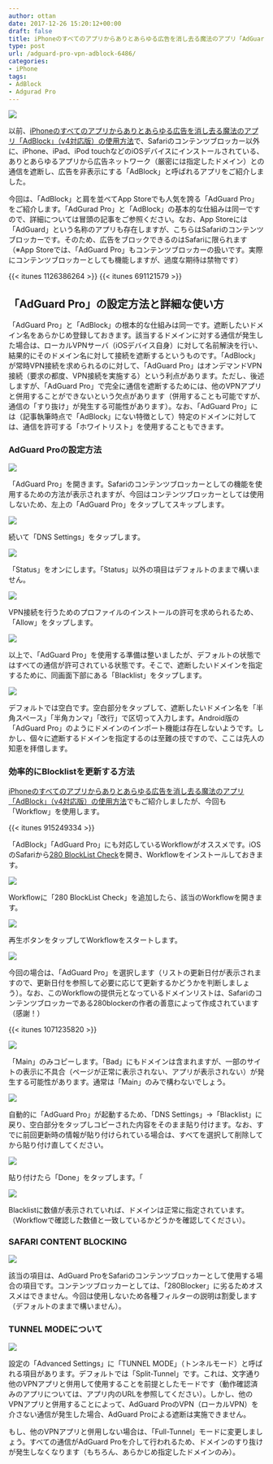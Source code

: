 ```yaml
---
author: ottan
date: 2017-12-26 15:20:12+00:00
draft: false
title: iPhoneのすべてのアプリからありとあらゆる広告を消し去る魔法のアプリ「AdGuard Pro」の使用方法
type: post
url: /adguard-pro-vpn-adblock-6486/
categories:
- iPhone
tags:
- AdBlock
- Adgurad Pro
---
```


![](/uploads/2017/12/171226-5a425afe3e027.jpg)

以前、[iPhoneのすべてのアプリからありとあらゆる広告を消し去る魔法のアプリ「AdBlock」（v4対応版）の使用方法](/ios-adblock-content-blocker-local-dns-6173/)で、Safariのコンテンツブロッカー以外に、iPhone、iPad、iPod touchなどのiOSデバイスにインストールされている、ありとあらゆるアプリから広告ネットワーク（厳密には指定したドメイン）との通信を遮断し、広告を非表示にする「AdBlock」と呼ばれるアプリをご紹介しました。

今回は、「AdBlock」と肩を並べてApp Storeでも人気を誇る「AdGuard Pro」をご紹介します。「AdGurad Pro」と「AdBlock」の基本的な仕組みは同一ですので、詳細については冒頭の記事をご参照ください。なお、App Storeには「AdGuard」という名称のアプリも存在しますが、こちらはSafariのコンテンツブロッカーです。そのため、広告をブロックできるのはSafariに限られます（※App Storeでは、「AdGuard Pro」もコンテンツブロッカーの扱いです。実際にコンテンツブロッカーとしても機能しますが、過度な期待は禁物です）

{{< itunes 1126386264 >}}
{{< itunes 691121579 >}}

## 「AdGuard Pro」の設定方法と詳細な使い方

「AdGuard Pro」と「AdBlock」の根本的な仕組みは同一です。遮断したいドメイン名をあらかじめ登録しておきます。該当するドメインに対する通信が発生した場合は、ローカルVPNサーバ（iOSデバイス自身）に対して名前解決を行い、結果的にそのドメイン名に対して接続を遮断するというものです。「AdBlock」が常時VPN接続を求められるのに対して、「AdGuard Pro」はオンデマンドVPN接続（要求の都度、VPN接続を実施する）という利点があります。ただし、後述しますが、「AdGuard Pro」で完全に通信を遮断するためには、他のVPNアプリと併用することができないという欠点があります（併用することも可能ですが、通信の「すり抜け」が発生する可能性があります）。なお、「AdGuard Pro」には（記事執筆時点で「AdBlock」にない特徴として）特定のドメインに対しては、通信を許可する「ホワイトリスト」を使用することもできます。

### AdGuard Proの設定方法

![](/uploads/2017/12/171226-5a425b41d6128.png)

「AdGuard Pro」を開きます。Safariのコンテンツブロッカーとしての機能を使用するための方法が表示されますが、今回はコンテンツブロッカーとしては使用しないため、左上の「AdGuard Pro」をタップしてスキップします。

![](/uploads/2017/12/171226-5a425b499892d.png)

続いて「DNS Settings」をタップします。

![](/uploads/2017/12/171226-5a425b5093f4b.png)

「Status」をオンにします。「Status」以外の項目はデフォルトのままで構いません。

![](/uploads/2017/12/171226-5a425b5f2db4d.png)

VPN接続を行うためのプロファイルのインストールの許可を求められるため、「Allow」をタップします。

![](/uploads/2017/12/171226-5a425bf299578.png)

以上で、「AdGuard Pro」を使用する準備は整いましたが、デフォルトの状態ではすべての通信が許可されている状態です。そこで、遮断したいドメインを指定するために、同画面下部にある「Blacklist」をタップします。

![](/uploads/2017/12/171226-5a425b8e0ddef.png)

デフォルトでは空白です。空白部分をタップして、遮断したいドメイン名を「半角スペース」「半角カンマ」「改行」で区切って入力します。Android版の「AdGuard Pro」のようにドメインのインポート機能は存在しないようです。しかし、個々に遮断するドメインを指定するのは至難の技ですので、ここは先人の知恵を拝借します。

### 効率的にBlocklistを更新する方法

[iPhoneのすべてのアプリからありとあらゆる広告を消し去る魔法のアプリ「AdBlock」（v4対応版）の使用方法](/ios-adblock-content-blocker-local-dns-6173/)でもご紹介しましたが、今回も「Workflow」を使用します。

{{< itunes 915249334 >}}

「AdBlock」「AdGuard Pro」にも対応しているWorkflowがオススメです。iOSのSafariから[280 BlockList Check](https://workflow.is/workflows/5d4ca966a5b34b4bbe06f852d4ed5097)を開き、Workflowをインストールしておきます。

![](/uploads/2017/12/171226-5a425b6d31a81.png)

Workflowに「280 BlockList Check」を追加したら、該当のWorkflowを開きます。

![](/uploads/2017/12/171226-5a425b744e7d3.png)

再生ボタンをタップしてWorkflowをスタートします。

![](/uploads/2017/12/171226-5a425b7bb54ae.png)

今回の場合は、「AdGuard Pro」を選択します（リストの更新日付が表示されますので、更新日付を参照して必要に応じて更新するかどうかを判断しましょう）。なお、このWorkflowの提供元となっているドメインリストは、Safariのコンテンツブロッカーである280blockerの作者の善意によって作成されています（感謝！）

{{< itunes 1071235820 >}}

![](/uploads/2017/12/171226-5a425b83e431d.png)

「Main」のみコピーします。「Bad」にもドメインは含まれますが、一部のサイトの表示に不具合（ページが正常に表示されない、アプリが表示されない）が発生する可能性があります。通常は「Main」のみで構わないでしょう。

![](/uploads/2017/12/171226-5a425b8e0ddef.png)

自動的に「AdGuard Pro」が起動するため、「DNS Settings」→「Blacklist」に戻り、空白部分をタップしコピーされた内容をそのまま貼り付けます。なお、すでに前回更新時の情報が貼り付けられている場合は、すべてを選択して削除してから貼り付け直してください。

![](/uploads/2017/12/171226-5a425c0fb63de.png)

貼り付けたら「Done」をタップします。「

![](/uploads/2017/12/171226-5a42668a4d07c.png)

Blacklistに数値が表示されていれば、ドメインは正常に指定されています。（Workflowで確認した数値と一致しているかどうかを確認してください）。

### SAFARI CONTENT BLOCKING

![](/uploads/2017/12/171226-5a425c186092b.png)

該当の項目は、AdGuard ProをSafariのコンテンツブロッカーとして使用する場合の項目です。コンテンツブロッカーとしては、「280Blocker」に劣るためオススメはできません。今回は使用しないため各種フィルターの説明は割愛します（デフォルトのままで構いません）。

### TUNNEL MODEについて

![](/uploads/2017/12/171226-5a425c21b9788.png)

設定の「Advanced Settings」に「TUNNEL MODE」（トンネルモード）と呼ばれる項目があります。デフォルトでは「Split-Tunnel」です。これは、文字通り他のVPNアプリと併用して使用することを前提としたモードです（動作確認済みのアプリについては、アプリ内のURLを参照してください）。しかし、他のVPNアプリと併用することによって、AdGuard ProのVPN（ローカルVPN）を介さない通信が発生した場合、AdGuard Proによる遮断は実施できません。

もし、他のVPNアプリと併用しない場合は、「Full-Tunnel」モードに変更しましょう。すべての通信がAdGuard Proを介して行われるため、ドメインのすり抜けが発生しなくなります（もちろん、あらかじめ指定したドメインのみ）。
